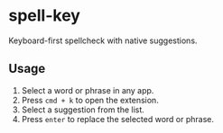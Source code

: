 # spell-key

Keyboard-first spellcheck with native suggestions.

## Usage

1. Select a word or phrase in any app.
2. Press `cmd + k` to open the extension.
3. Select a suggestion from the list.
4. Press `enter` to replace the selected word or phrase.
